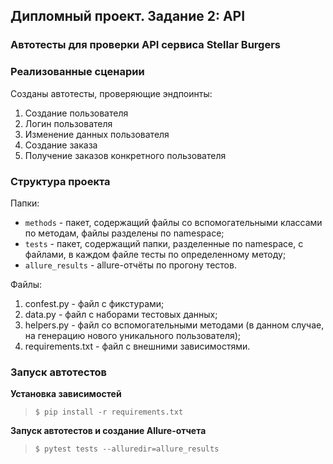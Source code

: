 ## Дипломный проект. Задание 2: API

### Автотесты для проверки API сервиса Stellar Burgers

### Реализованные сценарии

Созданы автотесты, проверяющие эндпоинты:
1. Создание пользователя
2. Логин пользователя
3. Изменение данных пользователя
4. Создание заказа
5. Получение заказов конкретного пользователя

### Структура проекта

Папки:
- `methods` - пакет, содержащий файлы со вспомогательными классами по методам, файлы разделены по namespace;
- `tests` - пакет, содержащий папки, разделенные по namespace, с файлами, в каждом файле тесты по определенному методу;
- `allure_results` - allure-отчёты по прогону тестов.

Файлы: 
1. confest.py - файл с фикстурами;
2. data.py - файл с наборами тестовых данных;
3. helpers.py - файл со вспомогательными методами (в данном случае, на генерацию нового уникального пользователя);
4. requirements.txt - файл с внешними зависимостями.


### Запуск автотестов

**Установка зависимостей**

> `$ pip install -r requirements.txt`

**Запуск автотестов и создание Allure-отчета**

>  `$ pytest tests --alluredir=allure_results`